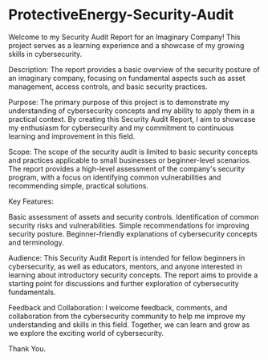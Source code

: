 # ProtectiveEnergy-Security-Audit
Welcome to my Security Audit Report for an Imaginary Company! This project serves as a learning experience and a showcase of my growing skills in cybersecurity.

Description:
The report provides a basic overview of the security posture of an imaginary company, focusing on fundamental aspects such as asset management, access controls, and basic security practices.

Purpose:
The primary purpose of this project is to demonstrate my understanding of cybersecurity concepts and my ability to apply them in a practical context. By creating this Security Audit Report, I aim to showcase my enthusiasm for cybersecurity and my commitment to continuous learning and improvement in this field.

Scope:
The scope of the security audit is limited to basic security concepts and practices applicable to small businesses or beginner-level scenarios. The report provides a high-level assessment of the company's security program, with a focus on identifying common vulnerabilities and recommending simple, practical solutions.

Key Features:

Basic assessment of assets and security controls.
Identification of common security risks and vulnerabilities.
Simple recommendations for improving security posture.
Beginner-friendly explanations of cybersecurity concepts and terminology.

Audience:
This Security Audit Report is intended for fellow beginners in cybersecurity, as well as educators, mentors, and anyone interested in learning about introductory security concepts. The report aims to provide a starting point for discussions and further exploration of cybersecurity fundamentals.

Feedback and Collaboration:
I welcome feedback, comments, and collaboration from the cybersecurity community to help me improve my understanding and skills in this field. Together, we can learn and grow as we explore the exciting world of cybersecurity.

Thank You.
